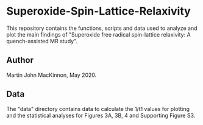 # Superoxide-Spin-Lattice-Relaxivity

This repository contains the functions, scripts and data used to analyze and plot the main findings of "Superoxide free radical spin-lattice relaxivity: A quench-assisted MR study".

## Author
Martin John MacKinnon, May 2020.

## Data

The "data" directory contains data to calculate the 1/t1 values for plotting and the statistical analyses for Figures 3A, 3B, 4 and Supporting Figure S3.
